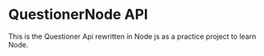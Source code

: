 # QuestionerNode API

This is the Questioner Api rewritten in Node js as a practice project to learn Node.